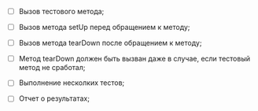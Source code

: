 - [ ] Вызов тестового метода;
- [ ] Вызов метода setUp перед обращением к методу;
- [ ] Вызов метода tearDown после обращением к методу;
- [ ] Метод tearDown должен быть вызван даже в случае, если тестовый метод не сработал;
- [ ] Выполнение несколких тестов;
- [ ] Отчет о результатах;

